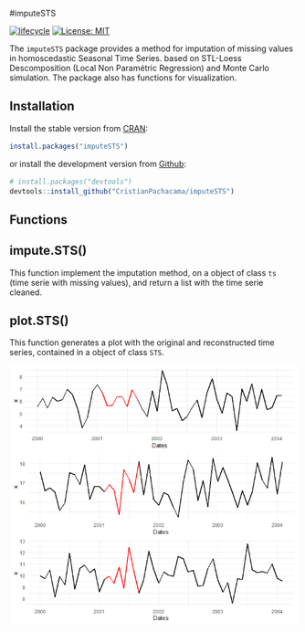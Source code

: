 #imputeSTS

<!-- badges: start -->

[![lifecycle](https://img.shields.io/badge/lifecycle-maturing-blue.svg)](https://www.tidyverse.org/lifecycle/#maturing)
[![License: MIT](https://img.shields.io/badge/License-MIT-blue.svg)](https://opensource.org/licenses/MIT)

<!-- badges: end -->

The `imputeSTS` package provides a method for imputation of missing values in homoscedastic Seasonal Time Series. based on STL-Loess Descomposition (Local Non Paramétric Regression) and Monte Carlo simulation. The package also has functions for visualization.

Installation
----------------

Install the stable version from [CRAN](https://CRAN.R-project.org/package=imputeSTS):

``` r 
install.packages("imputeSTS")
```

or install the development version from [Github](https://github.com/CristianPachacama/imputeSTS):

``` r
# install.packages("devtools")
devtools::install_github("CristianPachacama/imputeSTS")
```

Functions
----------------
impute.STS() 
----------------
This function implement the imputation method, on a object of class `ts` (time serie with missing values), and return a list with the time serie cleaned. 


plot.STS()
----------------
This function generates a plot with the original and reconstructed time series, contained in a object of class `STS`.

<img src="man/figures/img1.png" align="center"/>
